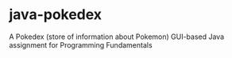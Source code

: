 # java-pokedex
A Pokedex (store of information about Pokemon) GUI-based Java assignment for Programming Fundamentals
